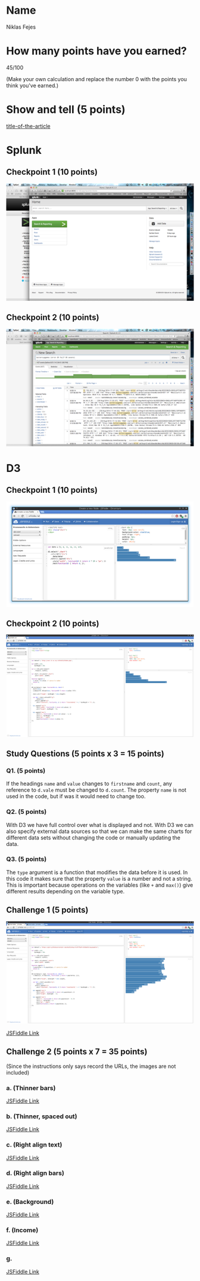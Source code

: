 # Name

Niklas Fejes

# How many points have you earned?

45/100

(Make your own calculation and replace the number 0 with the points you think you've earned.)

# Show and tell (5 points)

[title-of-the-article](http://link-to-an-interesting-news-article-about-big-data)

# Splunk

## Checkpoint 1 (10 points)

![image](checkpoint1.png?raw=true)

## Checkpoint 2 (10 points)

![image](checkpoint2.png?raw=true)

# D3

## Checkpoint 1 (10 points)

![image](d3checkpoint1.png?raw=true)

## Checkpoint 2 (10 points)

![image](d3checkpoint2.png?raw=true)

## Study Questions (5 points x 3 = 15 points)

### Q1. (5 points)

If the headings `name` and `value` changes to `firstname` and `count`, any reference to `d.vale` must be changed to `d.count`. The property `name` is not used in the code, but if was it would need to change too. 

### Q2. (5 points)

With D3 we have full control over what is displayed and not. With D3 we can also specify external data sources so that we can make the same charts for different data sets without changing the code or manually updating the data.

### Q3. (5 points)

The `type` argument is a function that modifies the data before it is used. In this code it makes sure that the property `value` is a number and not a string.
This is important because operations on the variables (like `+` and `max()`) give different results depending on the variable type.


## Challenge 1 (5 points)

![image](challenge1.png?raw=true)

[JSFiddle Link](http://jsfiddle.net/jpn3tzms/0/)

## Challenge 2 (5 points x 7 = 35 points)

(Since the instructions only says record the URLs, the images are not included)

### a. (Thinner bars)


[JSFiddle Link](http://jsfiddle.net/jpn3tzms/1/)

### b. (Thinner, spaced out)


[JSFiddle Link](http://jsfiddle.net/jpn3tzms/2/)

### c. (Right align text)


[JSFiddle Link](http://jsfiddle.net/jpn3tzms/3/)

### d. (Right align bars)


[JSFiddle Link](http://jsfiddle.net/jpn3tzms/4/)

### e. (Background)


[JSFiddle Link](http://jsfiddle.net/jpn3tzms/5/)

### f. (Income)


[JSFiddle Link](http://jsfiddle.net/jpn3tzms/6/)

### g.


[JSFiddle Link](http://jsfiddle.net/jpn3tzms/7/)
